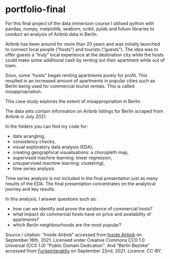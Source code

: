 # portfolio-final
For this final project of the data immersion course I utilised python with pandas, numpy, matplotlib, seaborn, scikit, pylab and folium libraries to conduct an analysis of Airbnb data in Berlin. 

Airbnb has been around for more than 20 years and was initially launched to connect local people (“hosts”) and tourists (“guests”). The idea was to offer guests a “truly” local experience at the destination city while the hosts could make some additional cash by renting out their apartment while out of town. 

Soon, some “hosts” began renting apartments purely for profit. This resulted in an increased amount of apartments in popular cities such as Berlin being used for commercial tourist rentals. This is called misappropriation. 

This case study explores the extent of misappropriation in Berlin. 

The data sets contain information on Airbnb listings for Berlin scraped from Airbnb in July 2021. 

In the folders you can find my code for: 

- data wrangling, 
- consistency checks,
- visual exploratory data analysis (EDA), 
- creating geographical visualisations: a choropleth map, 
- supervised machine learning: linear regression,
- unsupervised machine learning: clustering),
- time series analysis.  

Time series analysis is not included in the final presentation just as many results of the EDA. 
The final presentation concentrates on the analytical journey and key results. 

In this analysis, I answer questions such as: 

- how can we identify and prove the existence of commercial hosts? 
- what impact do commercial hosts have on price and availability of apartments?  
- which Berlin neighbourhoods are the most popular? 

Source / citation: “Inside Airbnb” accessed from [Inside Airbnb](http://insideairbnb.com/get-the-data.html) on September 16th, 2021. Licensed under Creative Commons CC0 1.0 Universal (CC0 1.0) "Public Domain Dedication". 
And “Berlin Bezirke” accessed from [Funkeinteraktiv](https://github.com/funkeinteraktiv/Berlin-Geodaten/raw/master/berlin_bezirke.geojson) on September 22nd, 2021. Licence: CC-BY.
